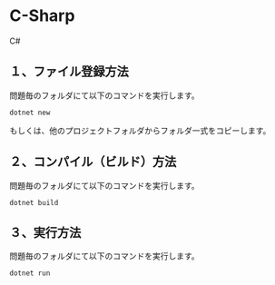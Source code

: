 # C-Sharp

C#

## １、ファイル登録方法
問題毎のフォルダにて以下のコマンドを実行します。
```
dotnet new
```
もしくは、他のプロジェクトフォルダからフォルダ一式をコピーします。

## ２、コンパイル（ビルド）方法
問題毎のフォルダにて以下のコマンドを実行します。
```
dotnet build
```

## ３、実行方法
問題毎のフォルダにて以下のコマンドを実行します。
```
dotnet run
```

